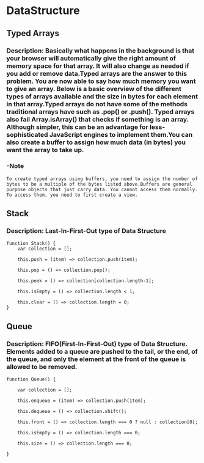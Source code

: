 # DataStructure

## Typed Arrays
### Description: Basically what happens in the background is that your browser will automatically give the right amount of memory space for that array. It will also change as needed if you add or remove data.Typed arrays are the answer to this problem. You are now able to say how much memory you want to give an array. Below is a basic overview of the different types of arrays available and the size in bytes for each element in that array.Typed arrays do not have some of the methods traditional arrays have such as .pop() or .push(). Typed arrays also fail Array.isArray() that checks if something is an array. Although simpler, this can be an advantage for less-sophisticated JavaScript engines to implement them.You can also create a buffer to assign how much data (in bytes) you want the array to take up.

### -Note
    To create typed arrays using buffers, you need to assign the number of bytes to be a multiple of the bytes listed above.Buffers are general purpose objects that just carry data. You cannot access them normally. To access them, you need to first create a view.


## Stack
### Description: Last-In-First-Out type of Data Structure

    function Stack() {
        var collection = [];

        this.push = (item) => collection.push(item);

        this.pop = () => collection.pop();

        this.peek = () => collection[collection.length-1];

        this.isEmpty = () => collection.length < 1;

        this.clear = () => collection.length = 0;        
    }


## Queue
### Description: FIFO(First-In-First-Out) type of Data Structure. Elements added to a queue are pushed to the tail, or the end, of the queue, and only the element at the front of the queue is allowed to be removed.

    function Queue() {

        var collection = [];

        this.enqueue = (item) => collection.push(item);

        this.dequeue = () => collection.shift();

        this.front = () => collection.length === 0 ? null : collection[0];

        this.isEmpty = () => collection.length === 0;

        this.size = () => collection.length === 0;

    }